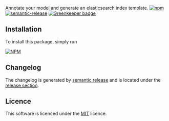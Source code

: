 Annotate your model and generate an elasticsearch index template.
[![npm](https://img.shields.io/npm/v/@smartive/es-model.svg?maxAge=3600)](https://www.npmjs.com/package/@smartive/es-model)
[![semantic-release](https://img.shields.io/badge/%20%20%F0%9F%93%A6%F0%9F%9A%80-semantic--release-e10079.svg)](https://github.com/semantic-release/semantic-release)
[![Greenkeeper badge](https://badges.greenkeeper.io/smartive/es-model.svg)](https://greenkeeper.io/)

## Installation

To install this package, simply run

[![NPM](https://nodei.co/npm/@smartive/es-model.png?downloads=true&stars=true)](https://nodei.co/npm/@smartive/es-model/)

## Changelog

The changelog is generated by [semantic release](https://github.com/semantic-release/semantic-release) and is located under
the [release section](https://github.com/smartive/es-model/releases).

## Licence

This software is licenced under the [MIT](LICENSE) licence.

